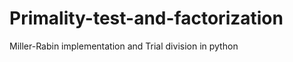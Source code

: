 Primality-test-and-factorization
================================

Miller-Rabin implementation and Trial division in python
